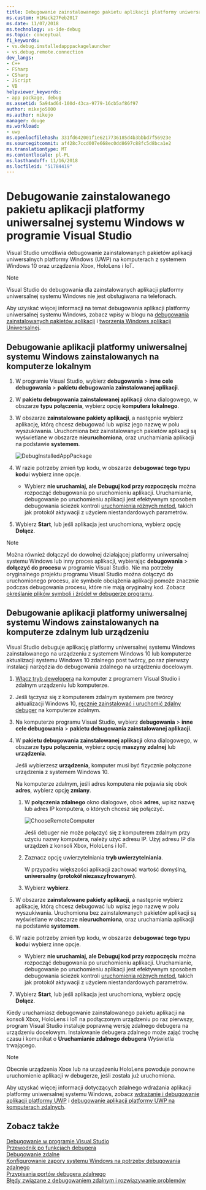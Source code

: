 ```yaml
---
title: Debugowanie zainstalowanego pakietu aplikacji platformy uniwersalnej systemu Windows | Dokumentacja firmy Microsoft
ms.custom: H1Hack27Feb2017
ms.date: 11/07/2018
ms.technology: vs-ide-debug
ms.topic: conceptual
f1_keywords:
- vs.debug.installedapppackagelauncher
- vs.debug.remote.connection
dev_langs:
- C++
- FSharp
- CSharp
- JScript
- VB
helpviewer_keywords:
- app package, debug
ms.assetid: 5a94ad64-100d-43ca-9779-16cb5af86f97
author: mikejo5000
ms.author: mikejo
manager: douge
ms.workload:
- uwp
ms.openlocfilehash: 331fd642001f1e6217736185d4b3bbbd7f56923e
ms.sourcegitcommit: af428c7ccd007e668ec0dd8697c88fc5d8bca1e2
ms.translationtype: MT
ms.contentlocale: pl-PL
ms.lasthandoff: 11/16/2018
ms.locfileid: "51784419"
---
```

# <a name="debug-an-installed-uwp-app-package-in-visual-studio"></a>Debugowanie zainstalowanego pakietu aplikacji platformy uniwersalnej systemu Windows w programie Visual Studio

Visual Studio umożliwia debugowanie zainstalowanych pakietów aplikacji uniwersalnych platformy Windows (UWP) na komputerach z systemem Windows 10 oraz urządzenia Xbox, HoloLens i IoT. 

>[!NOTE]
>Visual Studio do debugowania dla zainstalowanych aplikacji platformy uniwersalnej systemu Windows nie jest obsługiwana na telefonach.
   
Aby uzyskać więcej informacji na temat debugowania aplikacji platformy uniwersalnej systemu Windows, zobacz wpisy w blogu na [debugowania zainstalowanych pakietów aplikacji](https://blogs.msdn.microsoft.com/devops/2016/03/30/updates-for-debugging-installed-app-packages-in-visual-studio-2015-update-2/) i [tworzenia Windows aplikacji Uniwersalnej](https://blogs.msdn.microsoft.com/visualstudio/2016/08/02/universal-windows-apps-targeting-windows-10-anniversary-sdk/).

## <a name="debug-an-installed-uwp-app-on-a-local-machine"></a>Debugowanie aplikacji platformy uniwersalnej systemu Windows zainstalowanych na komputerze lokalnym

1. W programie Visual Studio, wybierz **debugowania** > **inne cele debugowania** > **pakietu debugowania zainstalowanej aplikacji**.
   
1. W **pakietu debugowania zainstalowanej aplikacji** okna dialogowego, w obszarze **typu połączenia**, wybierz opcję **komputera lokalnego**.
   
1. W obszarze **zainstalowane pakiety aplikacji**, a następnie wybierz aplikację, którą chcesz debugować lub wpisz jego nazwę w polu wyszukiwania. Uruchomiona bez zainstalowanych pakietów aplikacji są wyświetlane w obszarze **nieuruchomiona**, oraz uruchamiania aplikacji na podstawie **systemem**. 
   
   ![DebugInstalledAppPackage](../debugger/media/debug-installed-app-pkg.png "DebugInstalledAppPackage")
   
1. W razie potrzeby zmień typ kodu, w obszarze **debugować tego typu kodu**i wybierz inne opcje. 
   - Wybierz **nie uruchamiaj, ale Debuguj kod przy rozpoczęciu** można rozpocząć debugowania po uruchomieniu aplikacji. Uruchamianie, debugowanie po uruchomieniu aplikacji jest efektywnym sposobem debugowania ścieżek kontroli [uruchomienia różnych metod](/windows/uwp/xbox-apps/automate-launching-uwp-apps), takich jak protokół aktywacji z użyciem niestandardowych parametrów.
   
1. Wybierz **Start**, lub jeśli aplikacja jest uruchomiona, wybierz opcję **Dołącz**.

> [!NOTE]
> Można również dołączyć do dowolnej działającej platformy uniwersalnej systemu Windows lub inny proces aplikacji, wybierając **debugowania** > **dołączyć do procesu** w programie Visual Studio. Nie ma potrzeby oryginalnego projektu programu Visual Studio można dołączyć do uruchomionego procesu, ale symbole obciążenia aplikacji pomoże znacznie podczas debugowania procesu, które nie mają oryginalny kod. Zobacz [określanie plików symboli i źródeł w debugerze programu](specify-symbol-dot-pdb-and-source-files-in-the-visual-studio-debugger.md).
  
## <a name="remote"></a> Debugowanie aplikacji platformy uniwersalnej systemu Windows zainstalowanych na komputerze zdalnym lub urządzeniu

Visual Studio debuguje aplikację platformy uniwersalnej systemu Windows zainstalowanego na urządzeniu z systemem Windows 10 lub komputerze aktualizacji systemu Windows 10 zdalnego post twórcy, po raz pierwszy instalacji narzędzia do debugowania zdalnego na urządzeniu docelowym. 

1. [Włącz tryb dewelopera](/windows/uwp/get-started/enable-your-device-for-development) na komputer z programem Visual Studio i zdalnym urządzeniu lub komputerze.
   
1. Jeśli łączysz się z komputerem zdalnym systemem pre twórcy aktualizacji Windows 10, [ręcznie zainstalować i uruchomić zdalny debuger](../debugger/remote-debugging.md) na komputerze zdalnym.
   
1. Na komputerze programu Visual Studio, wybierz **debugowania** > **inne cele debugowania** > **pakietu debugowania zainstalowanej aplikacji**.
   
1. W **pakietu debugowania zainstalowanej aplikacji** okna dialogowego, w obszarze **typu połączenia**, wybierz opcję **maszyny zdalnej** lub **urządzenia**.
   
   Jeśli wybierzesz **urządzenia**, komputer musi być fizycznie połączone urządzenia z systemem Windows 10.
   
   Na komputerze zdalnym, jeśli adres komputera nie pojawia się obok **adres**, wybierz opcję **zmiany**. 
      
   1. W **połączenia zdalnego** okno dialogowe, obok **adres**, wpisz nazwę lub adres IP komputera, o których chcesz się połączyć.
      
      ![ChooseRemoteComputer](../debugger/media/debug-remote-app-pkg.png "ChooseRemoteComputer")
      
      Jeśli debuger nie może połączyć się z komputerem zdalnym przy użyciu nazwy komputera, należy użyć adresu IP. Użyj adresu IP dla urządzeń z konsoli Xbox, HoloLens i IoT.
   1. Zaznacz opcję uwierzytelniania **tryb uwierzytelniania**.
      
      W przypadku większości aplikacji zachować wartość domyślną, **uniwersalny (protokół niezaszyfrowanym)**.
   1. Wybierz **wybierz**. 

1. W obszarze **zainstalowane pakiety aplikacji**, a następnie wybierz aplikację, którą chcesz debugować lub wpisz jego nazwę w polu wyszukiwania. Uruchomiona bez zainstalowanych pakietów aplikacji są wyświetlane w obszarze **nieuruchomiona**, oraz uruchamiania aplikacji na podstawie **systemem**. 
   
1. W razie potrzeby zmień typ kodu, w obszarze **debugować tego typu kodu**i wybierz inne opcje. 
   - Wybierz **nie uruchamiaj, ale Debuguj kod przy rozpoczęciu** można rozpocząć debugowania po uruchomieniu aplikacji. Uruchamianie, debugowanie po uruchomieniu aplikacji jest efektywnym sposobem debugowania ścieżek kontroli [uruchomienia różnych metod](/windows/uwp/xbox-apps/automate-launching-uwp-apps), takich jak protokół aktywacji z użyciem niestandardowych parametrów.
   
1. Wybierz **Start**, lub jeśli aplikacja jest uruchomiona, wybierz opcję **Dołącz**.

Kiedy uruchamiasz debugowanie zainstalowanego pakietu aplikacji na konsoli Xbox, HoloLens i IoT na podłączonym urządzeniu po raz pierwszy, program Visual Studio instaluje poprawną wersję zdalnego debugera na urządzeniu docelowym. Instalowanie debugera zdalnego może zająć trochę czasu i komunikat o **Uruchamianie zdalnego debugera** Wyświetla trwającego.

>[!NOTE]
>Obecnie urządzenia Xbox lub na urządzeniu HoloLens powoduje ponowne uruchomienie aplikacji w debugerze, jeśli została już uruchomiona.

Aby uzyskać więcej informacji dotyczących zdalnego wdrażania aplikacji platformy uniwersalnej systemu Windows, zobacz [wdrażanie i debugowanie aplikacji platformy UWP](/windows/uwp/debug-test-perf/deploying-and-debugging-uwp-apps#advanced-remote-deployment-options) i [debugowanie aplikacji platformy UWP na komputerach zdalnych](run-windows-store-apps-on-a-remote-machine.md). 
  
## <a name="see-also"></a>Zobacz także  
 [Debugowanie w programie Visual Studio](../debugger/index.md)  
 [Przewodnik po funkcjach debugera](../debugger/debugger-feature-tour.md)  
 [Debugowanie zdalne](../debugger/remote-debugging.md)  
 [Konfigurowanie zapory systemu Windows na potrzeby debugowania zdalnego](../debugger/configure-the-windows-firewall-for-remote-debugging.md)  
 [Przypisania portów debugera zdalnego](../debugger/remote-debugger-port-assignments.md)  
 [Błędy związane z debugowaniem zdalnym i rozwiązywanie problemów](../debugger/remote-debugging-errors-and-troubleshooting.md)